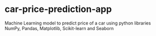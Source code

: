 # car-price-prediction-app

Machine Learning model to predict price of a car using python libraries NumPy, Pandas, Matplotlib, Scikit-learn and Seaborn
